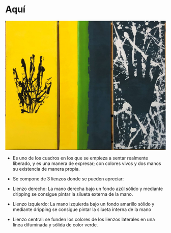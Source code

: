 # Aquí

![](./img/06/Aqui.jpg)

- Es uno de los cuadros en los que se empieza a sentar realmente liberado, y es una manera de expresar; con colores vivos y dos manos su existencia de manera propia.

- Se compone de 3 lienzos donde se pueden apreciar:

-   Lienzo derecho: La mano derecha bajo un fondo azúl sólido y mediante dripping se consigue pintar la silueta externa de la mano.
-   Lienzo izquierdo: La mano izquierda bajo un fondo amarillo sólido y mediante dripping se consigue pintar la silueta interna de la mano
-   Lienzo central: se funden los colores de los lienzos laterales en una línea difuminada y sólida de color verde. 
